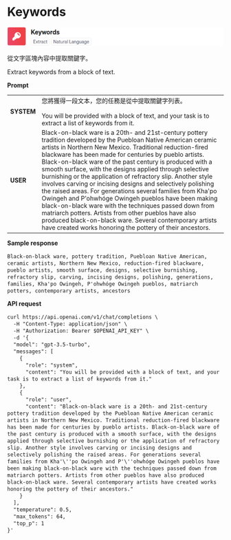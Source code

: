 # Keywords

![](./assets/default-keywords.png)

從文字區塊內容中提取關鍵字。

Extract keywords from a block of text.


**Prompt**

|||
|-------|------|
|**SYSTEM**|您將獲得一段文本，您的任務是從中提取關鍵字列表。<br/><br/>You will be provided with a block of text, and your task is to extract a list of keywords from it.|
|**USER**|Black-on-black ware is a 20th- and 21st-century pottery tradition developed by the Puebloan Native American ceramic artists in Northern New Mexico. Traditional reduction-fired blackware has been made for centuries by pueblo artists. Black-on-black ware of the past century is produced with a smooth surface, with the designs applied through selective burnishing or the application of refractory slip. Another style involves carving or incising designs and selectively polishing the raised areas. For generations several families from Kha'po Owingeh and P'ohwhóge Owingeh pueblos have been making black-on-black ware with the techniques passed down from matriarch potters. Artists from other pueblos have also produced black-on-black ware. Several contemporary artists have created works honoring the pottery of their ancestors.|

**Sample response**

```
Black-on-black ware, pottery tradition, Puebloan Native American, ceramic artists, Northern New Mexico, reduction-fired blackware, pueblo artists, smooth surface, designs, selective burnishing, refractory slip, carving, incising designs, polishing, generations, families, Kha'po Owingeh, P'ohwhóge Owingeh pueblos, matriarch potters, contemporary artists, ancestors
```

**API request**

```
curl https://api.openai.com/v1/chat/completions \
  -H "Content-Type: application/json" \
  -H "Authorization: Bearer $OPENAI_API_KEY" \
  -d '{
  "model": "gpt-3.5-turbo",
  "messages": [
    {
      "role": "system",
      "content": "You will be provided with a block of text, and your task is to extract a list of keywords from it."
    },
    {
      "role": "user",
      "content": "Black-on-black ware is a 20th- and 21st-century pottery tradition developed by the Puebloan Native American ceramic artists in Northern New Mexico. Traditional reduction-fired blackware has been made for centuries by pueblo artists. Black-on-black ware of the past century is produced with a smooth surface, with the designs applied through selective burnishing or the application of refractory slip. Another style involves carving or incising designs and selectively polishing the raised areas. For generations several families from Kha'\''po Owingeh and P'\''ohwhóge Owingeh pueblos have been making black-on-black ware with the techniques passed down from matriarch potters. Artists from other pueblos have also produced black-on-black ware. Several contemporary artists have created works honoring the pottery of their ancestors."
    }
  ],
  "temperature": 0.5,
  "max_tokens": 64,
  "top_p": 1
}'
```

